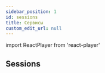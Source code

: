 ```yaml
---
sidebar_position: 1
id: sessions
title: Сервисы
custom_edit_url: null
---
```

import ReactPlayer from 'react-player'

## Sessions